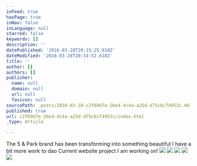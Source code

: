 ```yaml
---
inFeed: true
hasPage: true
inNav: false
inLanguage: null
starred: false
keywords: []
description: ''
datePublished: '2016-03-28T20:15:25.910Z'
dateModified: '2016-03-28T20:14:52.618Z'
title: ''
author: []
authors: []
publisher:
  name: null
  domain: null
  url: null
  favicon: null
sourcePath: _posts/2016-03-28-c2f69d7e-26e4-4c4a-a25d-d75c6c74952c.md
published: true
url: c2f69d7e-26e4-4c4a-a25d-d75c6c74952c/index.html
_type: Article

---
```

The 5 & Park brand has been transforming into something beautiful I have a bit more work to dao Current website project I am working on! ![](https://the-grid-user-content.s3-us-west-2.amazonaws.com/2dac0150-124a-475e-9ebe-c71d8d2ee306.png)
![](https://the-grid-user-content.s3-us-west-2.amazonaws.com/c02987d6-150e-484b-a016-0cf61120b836.png)
![](https://the-grid-user-content.s3-us-west-2.amazonaws.com/0ffe4c16-ae01-4537-8fb2-11f388b16c27.png)
![](https://the-grid-user-content.s3-us-west-2.amazonaws.com/a5e5786a-1341-476e-96a2-beb91ce0cb14.png)
![](https://the-grid-user-content.s3-us-west-2.amazonaws.com/86c2d035-ff3b-457c-bb41-7dc643e806ab.png)